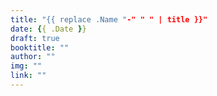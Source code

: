 ```yaml
---
title: "{{ replace .Name "-" " " | title }}"
date: {{ .Date }}
draft: true
booktitle: ""
author: ""
img: ""
link: ""
---
```


